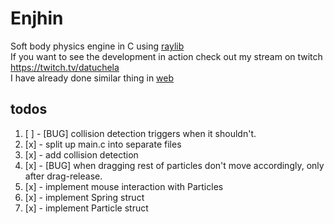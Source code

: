 # Enjhin
Soft body physics engine in C using [raylib](https://github.com/raysan5/raylib)  
If you want to see the development in action check out my stream on twitch <https://twitch.tv/datuchela>  
I have already done similar thing in [web](https://fizziks-engine.netlify.app)  

## todos
1. [ ] - [BUG] collision detection triggers when it shouldn't.
2. [x] - split up main.c into separate files
3. [x] - add collision detection
4. [x] - [BUG] when dragging rest of particles don't move accordingly, only after drag-release.
5. [x] - implement mouse interaction with Particles
6. [x] - implement Spring struct
7. [x] - implement Particle struct

